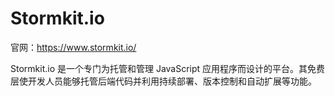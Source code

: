 # Stormkit.io

官网：https://www.stormkit.io/

Stormkit.io 是一个专门为托管和管理 JavaScript 应用程序而设计的平台。其免费层使开发人员能够托管后端代码并利用持续部署、版本控制和自动扩展等功能。